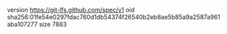 version https://git-lfs.github.com/spec/v1
oid sha256:01fe54e0297fdac760d1db54374f26540b2eb8ae5b85a9a2587a961aba107277
size 7883
